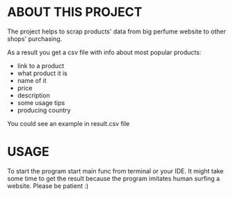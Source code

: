 # ABOUT THIS PROJECT
The project helps to scrap products' data from big perfume website to other shops' purchasing.

As a result you get a csv file with info about most popular products:
- link to a product
- what product it is
- name of it
- price
- description
- some usage tips
- producing country

You could see an example in result.csv file

# USAGE
To start the program start main func from terminal or your IDE.
It might take some time to get the result because the program imitates human surfing a website.
Please be patient :)
